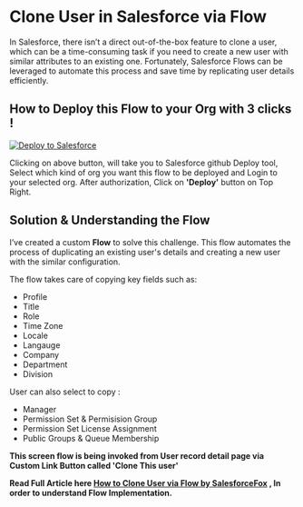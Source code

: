 # Clone User in Salesforce via Flow 

In Salesforce, there isn’t a direct out-of-the-box feature to clone a user, which can be a time-consuming task if you need to create a new user with similar attributes to an existing one. Fortunately, Salesforce Flows can be leveraged to automate this process and save time by replicating user details efficiently.

## How to Deploy this Flow to your Org with 3 clicks !

<a href="https://githubsfdeploy.herokuapp.com?owner=phlakhani&repo=Clone-User-via-Flow">
  <img alt="Deploy to Salesforce"
       src="https://raw.githubusercontent.com/afawcett/githubsfdeploy/master/deploy.png">
</a>

Clicking on above button, will take you to Salesforce github Deploy tool, Select which kind of org you want this flow to be deployed and Login to your selected org. After authorization,  Click on **'Deploy'** button on Top Right.  

## **Solution & Understanding the Flow**

I’ve created a custom **Flow** to solve this challenge. This flow automates the process of duplicating an existing user's details and creating a new user with the similar configuration. 

The flow takes care of copying key fields such as:

- Profile
- Title
- Role
- Time Zone
- Locale
- Langauge
- Company
- Department
- Division

User can also select to copy : 
- Manager
- Permission Set & Permisision Group
- Permission Set License Assignment
- Public Groups & Queue Membership

**This screen flow is being invoked from User record detail page via Custom Link Button called 'Clone This user'**

**Read Full Article here  [How to Clone User via Flow by SalesforceFox](http://https://salesforcefox.com/) , In order to understand Flow Implementation.** 


